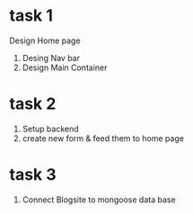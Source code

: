 # task 1
Design Home page
1. Desing Nav bar
2. Design Main Container
# task 2 
1. Setup backend
2. create new form & feed them to home page

# task 3
1. Connect Blogsite to mongoose data base

